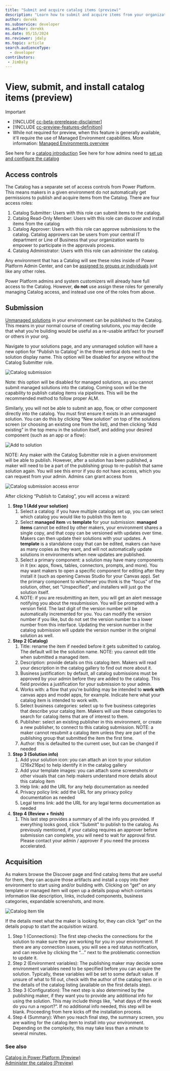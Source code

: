 ```yaml
---
title: "Submit and acquire catalog items (preview)"
description: "Learn how to submit and acquire items from your organization's catalog."
author: derekk
ms.subservice: developer
ms.author: derekk
ms.date: 05/15/2024
ms.reviewer: jdaly
ms.topic: article
search.audienceType: 
  - developer
contributors:
 - JimDaly
---
```

# View, submit, and install catalog items (preview)

> [!IMPORTANT]
>
> - [!INCLUDE [cc-beta-prerelease-disclaimer](../includes/cc-beta-prerelease-disclaimer.md)]
> - [!INCLUDE [cc-preview-features-definition](../includes/cc-preview-features-definition.md)]
> - While not required for preview, when this feature is generally available, it'll require the use of Managed Environment capabilities. More information: [Managed Environments overview](../admin/managed-environment-overview.md)

See here for a [catalog introduction](power-platform/developer/catalog.md)
See here for how admins need to [set up and configure the catalog](power-platform/developer/administer-catalog.md)

## Access controls 

The Catalog has a separate set of access controls from Power Platform. This means makers in a given environment do not automatically get permissions to publish and acquire items from the Catalog. There are four access roles: 

1. Catalog Submitter: Users with this role can submit items to the catalog. 
2. Catalog Read-Only Member: Users with this role can discover and install items from the catalog 
3. Catalog Approver: Users with this role can approve submissions to the catalog. Catalog approvers can be users from your central IT department or Line of Business that your organization wants to empower to participate in the approvals process. 
4. Catalog Administrator: Users with this role can administer the catalog. 

Any environment that has a Catalog will see these roles inside of Power Platform Admin Center, and can be [assigned to groups or individuals](https://learn.microsoft.com/en-us/power-platform/admin/security-roles-privileges) just like any other roles. 

Power Platform admins and system customizers will already have full access to the Catalog. However, **do not** use assign these roles for generally managing Catalog access, and instead use one of the roles from above. 

## Submission 

[Unmanaged solutions](https://learn.microsoft.com/en-us/power-platform/alm/solution-concepts-alm?source=recommendations#managed-and-unmanaged-solutions) in your environment can be published to the Catalog. This means in your normal course of creating solutions, you may decide that what you’re building would be useful as a re-usable artifact for yourself or others in your org. 

Navigate to your solutions page, and any unmanaged solution will have a new option for “Publish to Catalog” in the three vertical dots next to the solution display name. This option will be disabled for anyone without the Catalog Submitter role. 

![Catalog submission](power-platform/developer/media/catalog_submission.png)

Note: this option will be disabled for managed solutions, as you cannot submit managed solutions into the catalog. Coming soon will be the capability to publish catalog items via pipelines. This will be the recommended method to follow proper ALM. 

Similarly, you will not be able to submit an app, flow, or other component directly into the catalog. You must first ensure it exists in an unmanaged solution. You can do this by clicking “New solution” on top of the solutions screen (or choosing an existing one from the list), and then clicking “Add existing” in the top menu in the solution itself, and adding your desired component (such as an app or a flow): 

![Add to solution](power-platform/developer/media/add_to_solution.png)

NOTE: Any maker with the Catalog Submitter role in a given environment will be able to publish. However, after a solution has been published, a maker will need to be a part of the publishing group to re-publish that same solution again. You will see this error if you do not have access, which you can request from your admin. Admins can grant access from  

![Catalog submission access error](power-platform/developer/media/access_error_submission.png)

After clicking “Publish to Catalog”, you will access a wizard: 

1. **Step 1 (Add your solution)**
   1. Select a catalog: if you have multiple catalogs set up, you can select which catalog you would like to publish this item to
   2. Select **managed item** vs **template** for your submission: **managed items** cannot be edited by other makers, your environment shares a single copy, and that copy can be versioned with updates over time. Makers can then update their solutions with your updates. A **template** is a standalone copy that can be edited, makers can have as many copies as they want, and will not automatically update solutions in environments when new updates are published.
   3. Select a primary component: a solution may have many components in it (ex: apps, flows, tables, connectors, prompts, and more). You may want makers to open a specific component for editing after they install it (such as opening Canvas Studio for your Canvas app). Set the primary component to whichever you think is the "focus" of the solution, other, set "Unspecified", and installers will just go the solution itself.
   4. NOTE: if you are resubmitting an item, you will get an alert message notifying you about the resubmission. You will be prompted with a version field. The last digit of the version number will be automatically incremented for you. You can modify the version number if you like, but do not set the version number to a lower number from this interface. Updating the version number in the catalog submission will update the version number in the original solution as well. 
2. **Step 2 (Catalog)**
   1. Title: rename the item if needed before it gets submitted to catalog. The default will be the solution name. NOTE: you cannot edit title when submitted a managed item.
   2. Description: provide details on this catalog item. Makers will read your description in the catalog gallery to find out more about it.
   3. Business justification: by default, all catalog submissions must be approved by your admin before they are added to the catalog. This field provides a justification for your submission to your admin.
   4. Works with: a flow that you're building may be intended to **work with** canvas apps and model apps, for example. Indicate here what your catalog item is intended to work with.
   5. Select business categories: select up to five business categories that describe your catalog item. Makers will use these categories to search for catalog items that are of interest to them.
   6. Publisher: select an existing publisher in this environment, or create a new publisher, to connect to this catalog submission. NOTE: a maker cannot resubmit a catalog item unless they are part of the publishing group that submitted the item the first time.
   7. Author: this is defaulted to the current user, but can be changed if needed
3. **Step 3 (Solution info)**
   1. Add your solution icon: you can attach an icon to your solution (216x216px) to help identify it in the catalog gallery
   2. Add your template images: you can attach some screenshots or other visuals that can help makers understand more details about this catalog item
   3. Help link: add the URL for any help documentation as needed
   4. Privacy policy link: add the URL for any privacy policy documentation as needed
   5. Legal terms link: add the URL for any legal terms documentation as needed
4. **Step 4 (Review + finish)**
   1. This last step provides a summary of all the info you provided. If everything looks good, click "Submit" to publish to the catalog. As previously mentioned, if your catalog requires an approver before submission can complete, you will need to wait for approval first. Please contact your admin / approver if you need the process accelerated.
  
## Acquisition

As makers browse the Discover page and find catalog items that are useful for them, they can acquire those artifacts and install a copy into their environment to start using and/or building with. Clicking on “get” on any template or managed item will open up a details popup which contains information like description, links, included components, business categories, expandable screenshots, and more.

![Catalog item tile](power-platform/developer/media/catalog_item.png)

If the details meet what the maker is looking for, they can click “get” on the details popup to start the acquisition wizard. 

1. Step 1 (Connections): The first step checks the connections for the solution to make sure they are working for you in your environment. If there are any connection issues, you will see a red status notification, and can resolve by clicking the “...” next to the problematic connection to update it.
2. Step 2 (Environment variables): The publishing maker may decide some environment variables need to be specified before you can acquire the solution. Typically, these variables will be set to some default value. If unsure of what to fill out, check with the author of the catalog item or in the details of the catalog listing (available on the first details step).
3. Step 3 (Configuration): The next step is also determined by the publishing maker, if they want you to provide any additional info for using the solution. This may include things like, “what days of the week do you run a report?”. If no additional info needed, this step will be blank. Proceeding from here kicks off the installation process.
4. Step 4 (Summary): When you reach final step, the summary screen, you are waiting for the catalog item to install into your environment. Depending on the complexity, this may take less than a minute to several minutes.



### See also

[Catalog in Power Platform (Preview)](catalog.md)<br />
[Administer the catalog (Preview)](administer-catalog.md)
